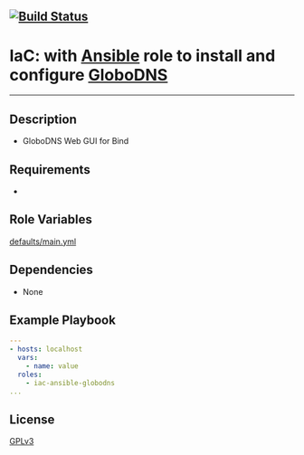 [![Build Status](https://travis-ci.org/wluisaraujo/iac-ansible-globodns.svg?branch=master)](https://travis-ci.org/wluisaraujo/iac-ansible-globodns)
---
# IaC: with [Ansible](https://www.ansible.com) role to install and configure [GloboDNS](https://github.com/globocom/GloboDNS)
------------

Description
------------
 * GloboDNS Web GUI for Bind

Requirements
------------

 *

Role Variables
--------------

[defaults/main.yml](defaults/main.yml)

Dependencies
------------

* None

Example Playbook
----------------
```yaml
---
- hosts: localhost
  vars:
    - name: value
  roles:
    - iac-ansible-globodns
...    
```

License
-------

[GPLv3](https://www.gnu.org/licenses/gpl-3.0.pt-br.html)
